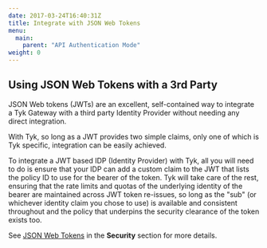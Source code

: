 ```yaml
---
date: 2017-03-24T16:40:31Z
title: Integrate with JSON Web Tokens
menu:
  main:
    parent: "API Authentication Mode"
weight: 0
---
```


## <a name="using-jwts-with-a-3rd-party"></a> Using JSON Web Tokens with a 3rd Party

JSON Web tokens (JWTs) are an excellent, self-contained way to integrate a Tyk Gateway with a third party Identity Provider without needing any direct integration.

With Tyk, so long as a JWT provides two simple claims, only one of which is Tyk specific, integration can be easily achieved.

To integrate a JWT based IDP (Identity Provider) with Tyk, all you will need to do is ensure that your IDP can add a custom claim to the JWT that lists the policy ID to use for the bearer of the token. Tyk will take care of the rest, ensuring that the rate limits and quotas of the underlying identity of the bearer are maintained across JWT token re-issues, so long as the "sub" (or whichever identity claim you chose to use) is available and consistent throughout and the policy that underpins the security clearance of the token exists too.

See [JSON Web Tokens](/docs/basic-config-and-security/security/your-apis/json-web-tokens/) in the **Security** section for more details.
